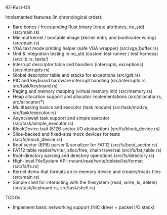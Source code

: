 RZ-Rust-OS

Implemented features (in chronological order):

- Bare bones / freestanding Rust binary (crate attributes, no_std) (src/main.rs)
- Minimal kernel / bootable image (kernel entry and bootloader wiring) (src/main.rs)
- VGA text mode printing helper (safe VGA wrapper) (src/vga_buffer.rs)
- Unit & integration testing in no_std (custom test runner / test harness) (src/lib.rs, tests/)
- Interrupt descriptor table and handlers (interrupts, exceptions) (src/interrupts.rs)
- Global descriptor table and stacks for exceptions (src/gdt.rs)
- PIC and keyboard hardware interrupt handling (src/interrupts.rs, src/task/keyboard.rs)
- Paging and memory mapping (virtual memory init) (src/memory.rs)
- Heap allocation support and allocator implementations (src/allocator.rs, src/allocator/*)
- Multitasking basics and executor (task module) (src/task/mod.rs, src/task/executor.rs)
- Async/await task support and simple executor (src/task/simple_executor.rs)
- BlockDevice trait (512B sector I/O abstraction) (src/fs/block_device.rs)
- Slice-backed and fixed-size mock devices for tests (src/fs/mock_device.rs)
- Boot sector (BPB) parser & serializer for FAT12 (src/fs/boot_sector.rs)
- FAT12 table reader/writer, alloc/free, chain traversal (src/fs/fat_table.rs)
- Root-directory parsing and directory operations (src/fs/directory.rs)
- High-level FileSystem API: mount/read/write/delete/list/format (src/fs/fs.rs)
- Kernel demo that formats an in-memory device and creates/reads files (src/main.rs)
- Simple shell for interacting with the filesystem (read, write, ls, delete) (src/task/keyboard.rs, src/task/shell.rs)

TODOs:

- Implement basic networking support (NIC driver + packet I/O stack)


